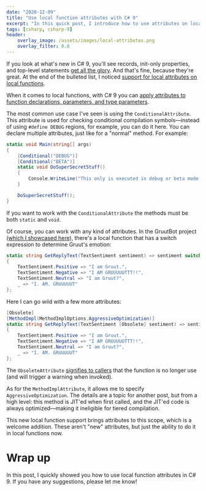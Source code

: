```yaml
---
date: "2020-12-09"
title: "Use local function attributes with C# 9"
excerpt: "In this quick post, I introduce how to use attributes on local functions in C# 9."
tags: [csharp, csharp-9]
header:
    overlay_image: /assets/images/local-attributes.png
    overlay_filter: 0.8
---
```


If you look at what's new in C# 9, you'll see records, init-only properties, and top-level statements [get all the glory](https://docs.microsoft.com/dotnet/csharp/whats-new/csharp-9). And that's fine, because they're great. At the end of the bulleted list, I noticed [support for local attributes on local functions](https://docs.microsoft.com/dotnet/csharp/whats-new/csharp-9).

When it comes to local functions, with C# 9 you can [apply attributes to function declarations, parameters, and type parameters](https://docs.microsoft.com/dotnet/csharp/language-reference/proposals/csharp-9.0/local-function-attributes).

The most common use case I've seen is using the `ConditionalAttribute`. This attribute is used for checking conditional compilation symbols—instead of using `#define DEBUG` regions, for example, you can do it here. You can declare multiple attributes, just like for a "normal" method. For example:

```csharp
static void Main(string[] args)
{
    [Conditional("DEBUG")]
    [Conditional("BETA")]
    static void DoSuperSecretStuff()
    {
        Console.WriteLine("This only is executed in debug or beta mode.");
    }

    DoSuperSecretStuff();
}
```

If you want to work with the `ConditionalAttribute` the methods must be both `static` and `void`.

Of course, you can work with any kind of attributes. In the GruutBot project ([which I showcased here](https://daveabrock.com/2020/07/28/azure-bot-service-cognitive-services)), there's a local function that has a switch expression to determine Gruut's emotion:

```csharp
static string GetReplyText(TextSentiment sentiment) => sentiment switch
{
    TextSentiment.Positive => "I am Gruut.",
    TextSentiment.Negative => "I AM GRUUUUUTTT!!",
    TextSentiment.Neutral => "I am Gruut?",
    _ => "I. AM. GRUUUUUT"
};
```

Here I can go wild with a few more attributes:

```csharp
[Obsolete]
[MethodImpl(MethodImplOptions.AggressiveOptimization)]
static string GetReplyText(TextSentiment [Obsolete] sentiment) => sentiment switch
{
    TextSentiment.Positive => "I am Gruut.",
    TextSentiment.Negative => "I AM GRUUUUUTTT!!",
    TextSentiment.Neutral => "I am Gruut?",
    _ => "I. AM. GRUUUUUT"
};
```

The `ObsoleteAttribute` [signifies to callers](https://docs.microsoft.com/dotnet/api/system.obsoleteattribute?view=net-5.0) that the function is no longer use (and will trigger a warning when invoked).

As for the `MethodImplAttribute`, it allows me to specify `AggressiveOptimization`. The details are a topic for another post, but from a high level: this method is JIT'ed when first called, and the JIT'ed code is always optimized—making it ineligible for tiered compilation.

This new local function support brings attributes to this scope, which is a welcome addition. These aren't "new" attributes, but just the ability to do it in local functions now.

# Wrap up

In this post, I quickly showed you how to use local function attributes in C# 9. If you have any suggestions, please let me know!



